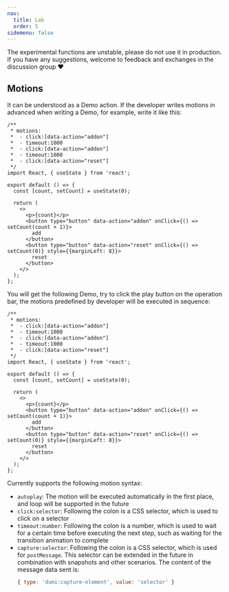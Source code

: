 ```yaml
---
nav:
  title: Lab
  order: 5
sidemenu: false
---
```


<Alert>
The experimental functions are unstable, please do not use it in production. If you have any suggestions, welcome to feedback and exchanges in the discussion group ❤
</Alert>

## Motions

It can be understood as a Demo action. If the developer writes motions in advanced when writing a Demo, for example, write it like this:

```tsx | pure
/**
 * motions:
 *  - click:[data-action="addon"]
 *  - timeout:1000
 *  - click:[data-action="addon"]
 *  - timeout:1000
 *  - click:[data-action="reset"]
 */
import React, { useState } from 'react';

export default () => {
  const [count, setCount] = useState(0);

  return (
    <>
      <p>{count}</p>
      <button type="button" data-action="addon" onClick={() => setCount(count + 1)}>
        add
      </button>
      <button type="button" data-action="reset" onClick={() => setCount(0)} style={{marginLeft: 8}}>
        reset
      </button>
    </>
  );
};
```

You will get the following Demo, try to click the play button on the operation bar, the motions predefined by developer will be executed in sequence:


```tsx
/**
 * motions:
 *  - click:[data-action="addon"]
 *  - timeout:1000
 *  - click:[data-action="addon"]
 *  - timeout:1000
 *  - click:[data-action="reset"]
 */
import React, { useState } from 'react';

export default () => {
  const [count, setCount] = useState(0);

  return (
    <>
      <p>{count}</p>
      <button type="button" data-action="addon" onClick={() => setCount(count + 1)}>
        add
      </button>
      <button type="button" data-action="reset" onClick={() => setCount(0)} style={{marginLeft: 8}}>
        reset
      </button>
    </>
  );
};
```

Currently supports the following motion syntax:

- `autoplay`: The motion will be executed automatically in the first place, and loop will be supported in the future
- `click:selector`: Following the colon is a CSS selector, which is used to click on a selector
- `timeout:number`: Following the colon is a number, which is used to wait for a certain time before executing the next step, such as waiting for the transition animation to complete
- `capture:selector`: Following the colon is a CSS selector, which is used for `postMessage`. This selector can be extended in the future in combination with snapshots and other scenarios. The content of the message data sent is:
  ```js
  { type: 'dumi:capture-element', value: 'selector' }
  ```
